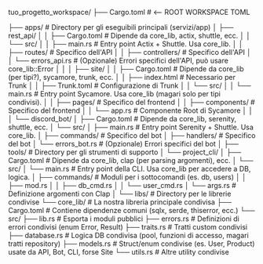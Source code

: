 tuo_progetto_workspace/
├── Cargo.toml          # <-- ROOT WORKSPACE TOML

├── apps/               # Directory per gli eseguibili principali (servizi/app)
│   ├── rest_api/
│   │   ├── Cargo.toml  # Dipende da core_lib, actix, shuttle, ecc.
│   │   └── src/
│   │       ├── main.rs       # Entry point Actix + Shuttle. Usa core_lib.
│   │       ├── routes/       # Specifico dell'API
│   │       ├── controllers/  # Specifico dell'API
│   │       └── errors_api.rs # (Opzionale) Errori specifici dell'API, può usare core_lib::Error
│   │
│   ├── site/
│   │   ├── Cargo.toml  # Dipende da core_lib (per tipi?), sycamore, trunk, ecc.
│   │   ├── index.html    # Necessario per Trunk
│   │   ├── Trunk.toml    # Configurazione di Trunk
│   │   └── src/
│   │       └── main.rs       # Entry point Sycamore. Usa core_lib (magari solo per tipi condivisi).
│   │       ├── pages/        # Specifico del frontend
│   │       ├── components/   # Specifico del frontend
│   │       └── app.rs        # Componente Root di Sycamore
│   │
│   └── discord_bot/
│       ├── Cargo.toml  # Dipende da core_lib, serenity, shuttle, ecc.
│       └── src/
│           ├── main.rs       # Entry point Serenity + Shuttle. Usa core_lib.
│           ├── commands/     # Specifico del bot
│           ├── handlers/     # Specifico del bot
│           └── errors_bot.rs # (Opzionale) Errori specifici del bot
│
├── tools/              # Directory per gli strumenti di supporto
│   └── project_cli/
│       ├── Cargo.toml  # Dipende da core_lib, clap (per parsing argomenti), ecc.
│       └── src/
│           └── main.rs       # Entry point della CLI. Usa core_lib per accedere a DB, logica.
│           ├── commands/     # Moduli per i sottocomandi (es. db, users)
│           │   ├── mod.rs
│           │   ├── db_cmd.rs
│           │   └── user_cmd.rs
│           └── args.rs       # Definizione argomenti con Clap
│
└── libs/               # Directory per le librerie condivise
    └── core_lib/       # La nostra libreria principale condivisa
        ├── Cargo.toml  # Contiene dipendenze comuni (sqlx, serde, thiserror, ecc.)
        └── src/
            ├── lib.rs        # Esporta i moduli pubblici
            ├── errors.rs     # Definizioni di errori condivisi (enum Error, Result<T>)
            ├── traits.rs     # Tratti custom condivisi
            ├── database.rs   # Logica DB condivisa (pool, funzioni di accesso, magari tratti repository)
            ├── models.rs     # Struct/enum condivise (es. User, Product) usate da API, Bot, CLI, forse Site
            └── utils.rs      # Altre utility condivise
